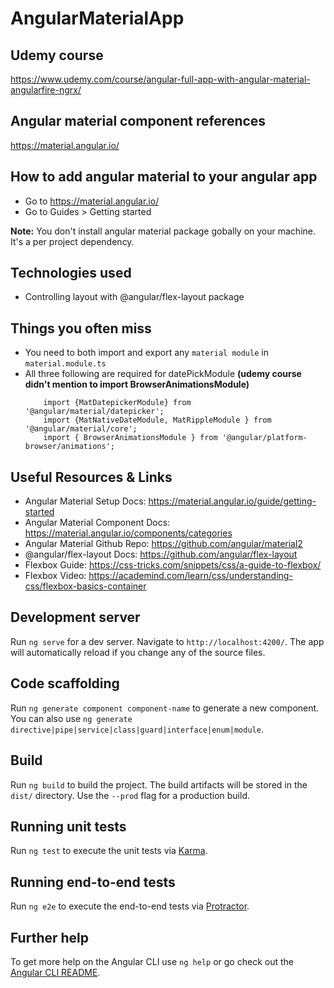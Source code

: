 
# AngularMaterialApp

## Udemy course

https://www.udemy.com/course/angular-full-app-with-angular-material-angularfire-ngrx/

## Angular material component references

https://material.angular.io/

## How to add angular material to your angular app

- Go to https://material.angular.io/
- Go to Guides > Getting started

**Note:** You don't install angular material package gobally on your machine. It's a per project dependency.

## Technologies used

 - Controlling layout with @angular/flex-layout package

## Things you often miss

 - You need to both import and export any `material module` in `material.module.ts`
 - All three following are required for datePickModule **(udemy course didn't mention to import BrowserAnimationsModule)**
    ```
        import {MatDatepickerModule} from '@angular/material/datepicker';
        import {MatNativeDateModule, MatRippleModule } from '@angular/material/core';
        import { BrowserAnimationsModule } from '@angular/platform-browser/animations';
    ```
## Useful Resources & Links
 - Angular Material Setup Docs: https://material.angular.io/guide/getting-started
 - Angular Material Component Docs: https://material.angular.io/components/categories
 - Angular Material Github Repo: https://github.com/angular/material2
 - @angular/flex-layout Docs: https://github.com/angular/flex-layout
 - Flexbox Guide: https://css-tricks.com/snippets/css/a-guide-to-flexbox/
 - Flexbox Video: https://academind.com/learn/css/understanding-css/flexbox-basics-container
## Development server

Run `ng serve` for a dev server. Navigate to `http://localhost:4200/`. The app will automatically reload if you change any of the source files.

## Code scaffolding

Run `ng generate component component-name` to generate a new component. You can also use `ng generate directive|pipe|service|class|guard|interface|enum|module`.

## Build

Run `ng build` to build the project. The build artifacts will be stored in the `dist/` directory. Use the `--prod` flag for a production build.

## Running unit tests

Run `ng test` to execute the unit tests via [Karma](https://karma-runner.github.io).

## Running end-to-end tests

Run `ng e2e` to execute the end-to-end tests via [Protractor](http://www.protractortest.org/).

## Further help

To get more help on the Angular CLI use `ng help` or go check out the [Angular CLI README](https://github.com/angular/angular-cli/blob/master/README.md).
